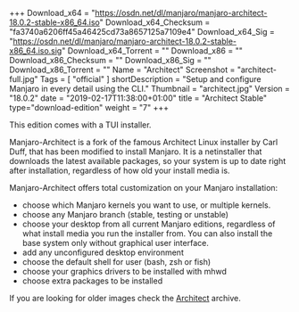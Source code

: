 +++
Download_x64 = "https://osdn.net/dl/manjaro/manjaro-architect-18.0.2-stable-x86_64.iso"
Download_x64_Checksum = "fa3740a6206ff45a46425cd73a8657125a7109e4"
Download_x64_Sig = "https://osdn.net/dl/manjaro/manjaro-architect-18.0.2-stable-x86_64.iso.sig"
Download_x64_Torrent = ""
Download_x86 = ""
Download_x86_Checksum = ""
Download_x86_Sig = ""
Download_x86_Torrent = ""
Name = "Architect"
Screenshot = "architect-full.jpg"
Tags = [ "official" ]
shortDescription = "Setup and configure Manjaro in every detail using the CLI."
Thumbnail = "architect.jpg"
Version = "18.0.2"
date = "2019-02-17T11:38:00+01:00"
title = "Architect Stable"
type="download-edition"
weight = "7"
+++

This edition comes with a TUI installer.

Manjaro-Architect is a fork of the famous Architect Linux installer by Carl Duff, that has been modified to install Manjaro. It is a netinstaller that downloads the latest available packages, so your system is up to date right after installation, regardless of how old your install media is.

Manjaro-Architect offers total customization on your Manjaro installation:

- choose which Manjaro kernels you want to use, or multiple kernels.
- choose any Manjaro branch (stable, testing or unstable)
- choose your desktop from all current Manjaro editions, regardless of what install media you run the installer from. You can also install the base system only without graphical user interface.
- add any unconfigured desktop environment
- choose the default shell for user (bash, zsh or fish)
- choose your graphics drivers to be installed with mhwd
- choose extra packages to be installed

If you are looking for older images check the [Architect](https://osdn.net/projects/manjaro/storage/z_release_archive/Architect) archive.

